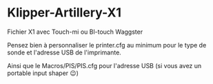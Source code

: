 # Klipper-Artillery-X1
Fichier X1 avec Touch-mi ou Bl-touch Waggster

Pensez bien à personnaliser le printer.cfg au minimum pour le type de sonde et l'adresse USB de l'imprimante.

Ainsi que le Macros/PIS/PIS.cfg pour l'adresse USB (si vous avez un portable input shaper 😉)
